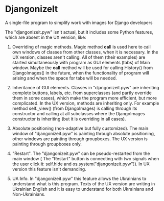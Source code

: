 # DjangonizeIt
A single-file program to simplify work with images for Django developers

The "djangonizeit.pyw" isn't actual, but it includes some Python features, which are absent in the UX version, like:
 1. Overriding of magic methods. Magic method __call__ is used here to call own windows of classes from
 other classes, when it is necessary. In the UX version, classes aren't calling. All of them (their examples) are
 started simultaneously with program as GUI elements (tabs) of Main window. Maybe the __call__ method will be used for
 calling History() from DjangoImages() in the future, when the functionality of program will arising and when the
 space for tabs will be needed.

 2. Inheritance of GUI elements. Classes in "djangonizeit.pyw" are inheriting complete buttons, labels, etc. from
 superclasses (and partly override them in some cases), which make the program more efficient, but more complicated.
 In the UX version, methods are inheriting only. For example method self._view() (from DjangoImages) is calling through
 its constructor and calling at all subclasses where the DjangoImages constructor is inheriting (but it is overriding
 in all cases).

 3. Absolute positioning (non-adaptive but fully customized). The main window of "djangonizeit.pyw" is painting
 through absolute positioning, other windows are painting through groupboxes. The UX version is painting through
 groupboxes only.

 4. "Restart". The "djangonizeit.pyw" can be pseudo-restarted from the main window ( The "Restart" button is connecting
 with two signals when the user click it: self.hide and os.system("djangonizeit.pyw")). In UX version this feature
 isn't demanding.

 5. UA Info. In "djangonizeit.pyw" this feature allows the Ukrainians to understand what is this program. Texts of the
 UX version are writing in Ukrainian English and it is easy to understand for both Ukrainians and Non-Ukrainians.